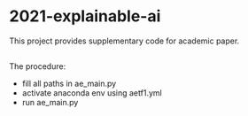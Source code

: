 # 2021-explainable-ai
This project provides supplementary code for academic paper.
##
The procedure:
- fill all paths in ae_main.py    
- activate anaconda env using aetf1.yml  
- run ae_main.py    
